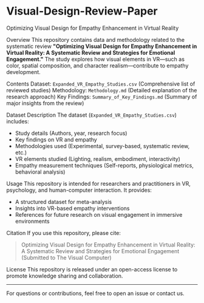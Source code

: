 # Visual-Design-Review-Paper


Optimizing Visual Design for Empathy Enhancement in Virtual Reality

Overview
This repository contains data and methodology related to the systematic review **"Optimizing Visual Design for Empathy Enhancement in Virtual Reality: A Systematic Review and Strategies for Emotional Engagement."** The study explores how visual elements in VR—such as color, spatial composition, and character realism—contribute to empathy development.

Contents
Dataset: `Expanded_VR_Empathy_Studies.csv` (Comprehensive list of reviewed studies)
Methodology: `Methodology.md` (Detailed explanation of the research approach)
Key Findings: `Summary_of_Key_Findings.md` (Summary of major insights from the review)

Dataset Description
The dataset (`Expanded_VR_Empathy_Studies.csv`) includes:
- Study details (Authors, year, research focus)
- Key findings on VR and empathy
- Methodologies used (Experimental, survey-based, systematic review, etc.)
- VR elements studied (Lighting, realism, embodiment, interactivity)
- Empathy measurement techniques (Self-reports, physiological metrics, behavioral analysis)

Usage
This repository is intended for researchers and practitioners in VR, psychology, and human-computer interaction. It provides:
- A structured dataset for meta-analysis
- Insights into VR-based empathy interventions
- References for future research on visual engagement in immersive environments

Citation
If you use this repository, please cite:
> Optimizing Visual Design for Empathy Enhancement in Virtual Reality: A Systematic Review and Strategies for Emotional Engagement
> (Submitted to The Visual Computer)

License
This repository is released under an open-access license to promote knowledge sharing and collaboration.

---
For questions or contributions, feel free to open an issue or contact us.
